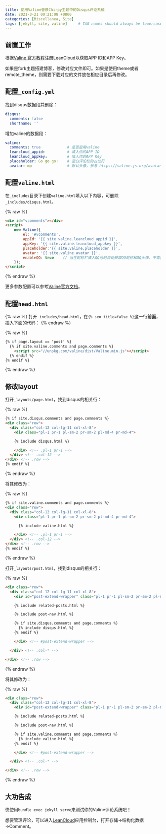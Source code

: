 ```yaml
---
title: 使用Valine替换Chirpy主题中的Disqus评论系统
date: 2021-3-21 00:21:08 +0800
categories: [Miscellanea, Site]
tags: [jekyll, site, valine]     # TAG names should always be lowercase
---
```


## 前置工作

根据[Valine 官方教程](https://valine.js.org/quickstart.html)注册LeanCloud以获取APP ID和APP Key。

如果是fork主题搭建博客，修改对应文件即可。如果是使用theme或者remote_theme，则需要下载对应的文件放在相应目录后再修改。

## 配置`_config.yml`

找到disqus数据段并删除：

```yml
disqus:
  comments: false
  shortname: ''
```

增加valine的数据段：

```yml
valine:
  comments: true            # 是否启用valine 
  leancloud_appid:          # 填入你的APP ID 
  leancloud_appkey:         # 填入你的APP Key 
  placeholder: Go go go!    # 空白评论栏的占位符 
  avatar: mp                # 默认头像，参考 https://valine.js.org/avatar.html 
```

## 配置`valine.html`

在`_includes`目录下创建`valine.html`填入以下内容，可删除`_includes/disqus.html`。

{% raw %}
```html
<div id="vcomments"></div>
<script>
    new Valine({
        el: '#vcomments',
        appId: '{{ site.valine.leancloud_appid }}',
        appKey: '{{ site.valine.leancloud_appkey }}',
        placeholder:'{{ site.valine.placeholder }}',
        avatar: '{{ site.valine.avatar }}',
        enableQQ: true    // 当在昵称栏填入QQ号时自动获取QQ昵称和QQ头像，不需要该功能请删除。
    });
</script>
```
{% endraw %}

更多参数配置可以参考[Valine官方文档](https://valine.js.org/configuration.html)。

## 配置`head.html`

{% raw %}
打开`_includes/head.html`，在`{% seo title=false %}`这一行**前面**，插入下面的代码：
{% endraw %}

{% raw %}
```html
{% if page.layout == 'post' %}
  {% if site.valine.comments and page.comments %}
    <script src="//unpkg.com/valine/dist/Valine.min.js"></script>
  {% endif %}
{% endif %}
```
{% endraw %}

## 修改layout

打开`_layouts/page.html`，找到disqus的相关行：

{% raw %}
```html
{% if site.disqus.comments and page.comments %}
<div class="row">
  <div class="col-12 col-lg-11 col-xl-8">
    <div class="pl-1 pr-1 pl-sm-2 pr-sm-2 pl-md-4 pr-md-4">

    {% include disqus.html %}

    </div> <!-- .pl-1 pr-1 -->
  </div> <!-- .col-12 -->
</div> <!-- .row -->
{% endif %}
```
{% endraw %}

将其修改为：

{% raw %}
```html
{% if site.valine.comments and page.comments %}
<div class="row">
  <div class="col-12 col-lg-11 col-xl-8">
    <div class="pl-1 pr-1 pl-sm-2 pr-sm-2 pl-md-4 pr-md-4">

      {% include valine.html %}

    </div> <!-- .pl-1 pr-1 -->
  </div> <!-- .col-12 -->
</div> <!-- .row -->
{% endif %}
```
{% endraw %}

打开`_layouts/post.html`，找到disqus的相关行：

{% raw %}
```html
<div class="row">
  <div class="col-12 col-lg-11 col-xl-8">
    <div id="post-extend-wrapper" class="pl-1 pr-1 pl-sm-2 pr-sm-2 pl-md-4 pr-md-4">

    {% include related-posts.html %}

    {% include post-nav.html %}

    {% if site.disqus.comments and page.comments %}
      {% include disqus.html %}
    {% endif %}

    </div> <!-- #post-extend-wrapper -->

  </div> <!-- .col-* -->

</div> <!-- .row -->
```
{% endraw %}

将其修改为：

{% raw %}
```html
<div class="row">
  <div class="col-12 col-lg-11 col-xl-8">
    <div id="post-extend-wrapper" class="pl-1 pr-1 pl-sm-2 pr-sm-2 pl-md-4 pr-md-4">

    {% include related-posts.html %}

    {% include post-nav.html %}

    {% if site.valine.comments and page.comments %}
      {% include valine.html %}
    {% endif %}

    </div> <!-- #post-extend-wrapper -->

  </div> <!-- .col-* -->

</div> <!-- .row -->
```
{% endraw %}

## 大功告成

快使用`bundle exec jekyll serve`来测试你的Valine评论系统吧！

想要管理评论，可以进入[LeanCloud](https://console.leancloud.cn/apps)应用控制台，打开存储→结构化数据→Comment。
